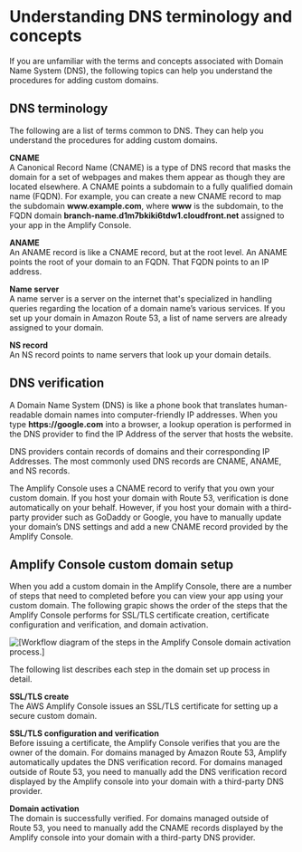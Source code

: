 # Understanding DNS terminology and concepts<a name="understanding-dns-terminology-and-concepts"></a>

If you are unfamiliar with the terms and concepts associated with Domain Name System \(DNS\), the following topics can help you understand the procedures for adding custom domains\.

## DNS terminology<a name="dns-terminology"></a>

The following are a list of terms common to DNS\. They can help you understand the procedures for adding custom domains\.

**CNAME**  
A Canonical Record Name \(CNAME\) is a type of DNS record that masks the domain for a set of webpages and makes them appear as though they are located elsewhere\. A CNAME points a subdomain to a fully qualified domain name \(FQDN\)\. For example, you can create a new CNAME record to map the subdomain **www\.example\.com**, where **www** is the subdomain, to the FQDN domain **branch\-name\.d1m7bkiki6tdw1\.cloudfront\.net** assigned to your app in the Amplify Console\.

**ANAME**  
An ANAME record is like a CNAME record, but at the root level\. An ANAME points the root of your domain to an FQDN\. That FQDN points to an IP address\.

**Name server**  
A name server is a server on the internet that's specialized in handling queries regarding the location of a domain name’s various services\. If you set up your domain in Amazon Route 53, a list of name servers are already assigned to your domain\.

**NS record**  
An NS record points to name servers that look up your domain details\.

## DNS verification<a name="dns-verification"></a>

A Domain Name System \(DNS\) is like a phone book that translates human\-readable domain names into computer\-friendly IP addresses\. When you type **https://google\.com** into a browser, a lookup operation is performed in the DNS provider to find the IP Address of the server that hosts the website\.

DNS providers contain records of domains and their corresponding IP Addresses\. The most commonly used DNS records are CNAME, ANAME, and NS records\.

The Amplify Console uses a CNAME record to verify that you own your custom domain\. If you host your domain with Route 53, verification is done automatically on your behalf\. However, if you host your domain with a third\-party provider such as GoDaddy or Google, you have to manually update your domain’s DNS settings and add a new CNAME record provided by the Amplify Console\.

## Amplify Console custom domain setup<a name="amplify-console-custom-domain-setup"></a>

When you add a custom domain in the Amplify Console, there are a number of steps that need to completed before you can view your app using your custom domain\. The following grapic shows the order of the steps that the Amplify Console performs for SSL/TLS certificate creation, certificate configuration and verification, and domain activation\.

![\[Workflow diagram of the steps in the Amplify Console domain activation process.\]](http://docs.aws.amazon.com/amplify/latest/userguide/images/1555951758569-803.png)

The following list describes each step in the domain set up process in detail\.

**SSL/TLS create**  
The AWS Amplify Console issues an SSL/TLS certificate for setting up a secure custom domain\.

**SSL/TLS configuration and verification**  
Before issuing a certificate, the Amplify Console verifies that you are the owner of the domain\. For domains managed by Amazon Route 53, Amplify automatically updates the DNS verification record\. For domains managed outside of Route 53, you need to manually add the DNS verification record displayed by the Amplify console into your domain with a third\-party DNS provider\.

**Domain activation**  
The domain is successfully verified\. For domains managed outside of Route 53, you need to manually add the CNAME records displayed by the Amplify console into your domain with a third\-party DNS provider\.
